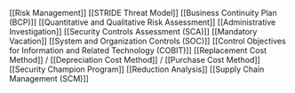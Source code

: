 [[Risk Management]]
[[STRIDE Threat Model]]
[[Business Continuity Plan (BCP)]]
[[Quantitative and Qualitative Risk Assessment]]
[[Administrative Investigation]]
[[Security Controls Assessment (SCA)]]
[[Mandatory Vacation]]
[[System and Organization Controls (SOC)]]
[[Control Objectives for Information and Related Technology (COBIT)]]
[[Replacement Cost Method]] / [[Depreciation Cost Method]] / [[Purchase Cost Method]]
[[Security Champion Program]]
[[Reduction Analysis]]
[[Supply Chain Management (SCM)]]


